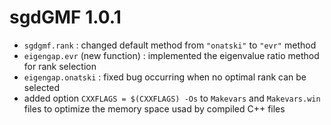 # sgdGMF 1.0.1

* `sgdgmf.rank` : changed default method from `"onatski"` to `"evr"` method
* `eigengap.evr` (new function) : implemented the eigenvalue ratio method for rank selection
* `eigengap.onatski` : fixed bug occurring when no optimal rank can be selected
* added option `CXXFLAGS = $(CXXFLAGS) -Os` to `Makevars` and `Makevars.win` files to optimize the memory space usad by compiled C++ files
